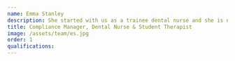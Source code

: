 ```yaml
---
name: Emma Stanley
description: She started with us as a trainee dental nurse and she is now training to become a Dental Therapist!
title: Compliance Manager, Dental Nurse & Student Therapist
image: /assets/team/es.jpg
order: 1
qualifications:
---
```


